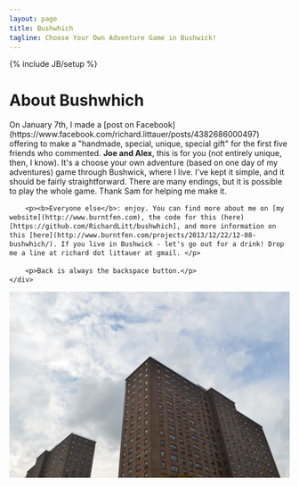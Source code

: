 ```yaml
---
layout: page
title: Bushwhich
tagline: Choose Your Own Adventure Game in Bushwick!
---
```

{% include JB/setup %}

<div id="text">
	<div class="inner-text">
		<h1>About Bushwhich</h1>
		<p>On January 7th, I made a [post on Facebook](https://www.facebook.com/richard.littauer/posts/4382686000497) offering to make a "handmade, special, unique, special gift" for the first five friends who commented. <b>Joe and Alex</b>, this is for you (not entirely unique, then, I know). It's a choose your own adventure (based on one day of my adventures) game through Bushwick, where I live. I've kept it simple, and it should be fairly straightforward. There are many endings, but it is possible to play the whole game. Thank Sam for helping me make it.</p>

		<p><b>Everyone else</b>: enjoy. You can find more about me on [my website](http://www.burntfen.com), the code for this (here)[https://github.com/RichardLitt/bushwhich], and more information on this [here](http://www.burntfen.com/projects/2013/12/22/12-08-bushwhich/). If you live in Bushwick - let's go out for a drink! Drop me a line at richard dot littauer at gmail. </p>

		<p>Back is always the backspace button.</p>
	</div>
</div>

<img id="image" src="assets/images/start.jpg" class="center" />
